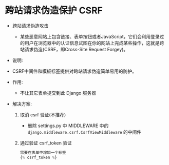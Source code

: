 # 跨站请求伪造保护 CSRF

- 跨站请求伪造攻击

  - 某些恶意网站上包含链接、表单按钮或者JavaScript，它们会利用登录过的用户在浏览器中的认证信息试图在你的网站上完成某些操作，这就是跨站请求伪造(CSRF，即Cross-Site Request Forgey)。 

- 说明:

- CSRF中间件和模板标签提供对跨站请求伪造简单易用的防护。 

- 作用:  

  - 不让其它表单提交到此 Django 服务器

- 解决方案:

  1. 取消 csrf 验证(不推荐)

     - 删除 settings.py 中 MIDDLEWARE 中的 `django.middleware.csrf.CsrfViewMiddleware` 的中间件

  2. 通过验证 csrf_token 验证

     ```python
     需要在表单中增加一个标签 
     {% csrf_token %}
     ```


